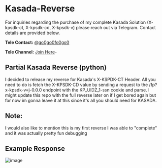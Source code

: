 # Kasada-Reverse

For inquiries regarding the purchase of my complete Kasada Solution (X-kpsdk-ct, X-kpsdk-cd, X-kpsdk-v) please reach out via Telegram. Contact details are provided below.

**Tele Contact:** [@go0go0fo0go0](https://t.me/go0go0fo0go0)

**Tele Channel:** [Join Here](https://t.me/+qP9G-_ii_XA1MGIx)-

## Partial Kasada Reverse (python)

I decided to release my reverse for Kasada's X-KSPDK-CT Header. All you need to do is fetch the X-KPSDK-CD value by sending a request to the /fp?x-kpsdk-v=j-0.0.0 endpoint with the KP_UIDZ_1-ssn cookie and parse. I might update this repo with the full reverse later on if I get bored again but for now im gonna leave it at this since it's all you should need for KASADA.

## Note: 

I would also like to mention this is my first reverse I was able to "complete" and it was actually pretty fun debugging 

## Example Response

![image](https://github.com/user-attachments/assets/2dd4b1ac-9e66-4598-92af-c859de662a24)
